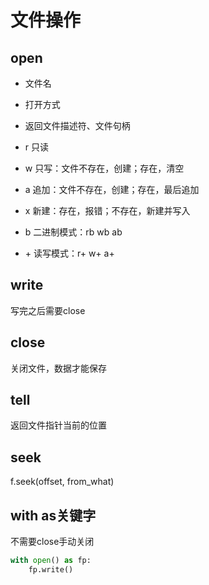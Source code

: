 # 文件操作
## open
- 文件名
- 打开方式
- 返回文件描述符、文件句柄

- r 只读 
- w 只写：文件不存在，创建；存在，清空
- a 追加：文件不存在，创建；存在，最后追加
- x 新建：存在，报错；不存在，新建并写入
- b 二进制模式：rb wb ab
- \+ 读写模式：r+ w+ a+

## write
写完之后需要close
## close
关闭文件，数据才能保存
## tell
返回文件指针当前的位置

## seek
f.seek(offset, from_what)

## with as关键字
不需要close手动关闭
```python
with open() as fp:
    fp.write()
```
